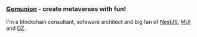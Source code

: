 ### [Gemunion](https://gemunion.io/) - create metaverses with fun!


I'm a blockchain consultant, sofеware architect and big fan of [NestJS](https://nestjs.com/), [MUI](https://mui.com/) and [OZ](https://openzeppelin.com/). 
